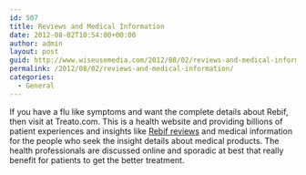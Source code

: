 ```yaml
---
id: 507
title: Reviews and Medical Information
date: 2012-08-02T10:54:00+00:00
author: admin
layout: post
guid: http://www.wiseusemedia.com/2012/08/02/reviews-and-medical-information/
permalink: /2012/08/02/reviews-and-medical-information/
categories:
  - General
---
```

If you have a flu like symptoms and want the complete details about Rebif, then visit at Treato.com. This is a health website and providing billions of patient experiences and insights like [Rebif reviews](http://treato.com/Rebif/?a=s) and medical information for the people who seek the insight details about medical products. The health professionals are discussed online and sporadic at best that really benefit for patients to get the better treatment.